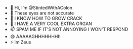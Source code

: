 - 👋 Hi, I’m @StintedWithAColon
- 👀 These eyes are not accurate
- 🌱 I KNOW HOW TO GROW CRACK
- 💞️ I HAVE A VERY COOL EXTRA ORGAN
- 📫 SPAM ME IF IT'S NOT ANNOYING I WON'T RESPOND
- 😄 AAAAAGHHHHHHHh
- ⚡ Im Zeus

<!---
StintedWithAColon/StintedWithAColon is a ✨ special ✨ repository because its `README.md` (this file) appears on your GitHub profile.
You can click the Preview link to take a look at your changes.
--->
